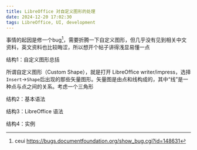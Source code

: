 ```yaml
---
title: LibreOffice 对自定义图形的处理
date: 2024-12-20 17:02:30
tags: LibreOffice, UI, development
---
```


事情的起因是修一个bug[^2]，需要折腾一下自定义图形，但几乎没有见到相关中文资料，英文资料也比较晦涩，所以想开个帖子讲得浅显易懂一点

结构1：自定义图形总括

所谓自定义图形（Custom Shape），就是打开 LibreOffice writer/impress，选择`Insert`->`Shape`后出现的那些矢量图形。矢量图是由点和线构成的，其中“线”是一种点与点之间的关系。考虑一个三角形
<canvas id="tutorial" width="150" height="150"></canvas>


结构2：基本语法

结构3：LibreOffice 语法

结构4：实例

[^2]: ceui https://bugs.documentfoundation.org/show_bug.cgi?id=148631